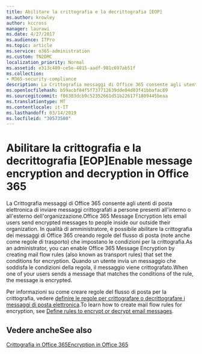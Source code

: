 ```yaml
---
title: Abilitare la crittografia e la decrittografia [EOP]
ms.author: krowley
author: kccross
manager: laurawi
ms.date: 4/27/2017
ms.audience: ITPro
ms.topic: article
ms.service: o365-administration
ms.custom: TN2DMC
localization_priority: Normal
ms.assetid: e313c489-ce5e-4015-aadf-981c697ab51f
ms.collection:
- M365-security-compliance
description: La Crittografia messaggi di Office 365 consente agli utenti di posta elettronica di inviare messaggi crittografati a persone presenti all'interno o all'esterno dell'organizzazione. In qualità di amministratore, è possibile abilitare la crittografia dei messaggi di Office 365 creando regole del flusso di posta (note anche come regole di trasporto) che impostano le condizioni per la crittografia.
ms.openlocfilehash: b59acbf84f5f737712639dde04d03f41bbafac89
ms.sourcegitcommit: f86383dcb9c52352661d51b22617f1809445beaa
ms.translationtype: MT
ms.contentlocale: it-IT
ms.lasthandoff: 03/14/2019
ms.locfileid: "30573500"
---
```

# <a name="enable-message-encryption-and-decryption-in-office-365"></a><span data-ttu-id="98526-104">Abilitare la crittografia e la decrittografia [EOP]</span><span class="sxs-lookup"><span data-stu-id="98526-104">Enable message encryption and decryption in Office 365</span></span>

<span data-ttu-id="98526-105">La Crittografia messaggi di Office 365 consente agli utenti di posta elettronica di inviare messaggi crittografati a persone presenti all'interno o all'esterno dell'organizzazione.</span><span class="sxs-lookup"><span data-stu-id="98526-105">Office 365 Message Encryption lets email users send encrypted messages to people inside our outside their organization.</span></span> <span data-ttu-id="98526-106">In qualità di amministratore, è possibile abilitare la crittografia dei messaggi di Office 365 creando regole del flusso di posta (note anche come regole di trasporto) che impostano le condizioni per la crittografia.</span><span class="sxs-lookup"><span data-stu-id="98526-106">As an administrator, you can enable Office 365 Message Encryption by creating mail flow rules (also known as transport rules) that set the conditions for encryption.</span></span> <span data-ttu-id="98526-107">Quando un utente invia un messaggio che soddisfa le condizioni della regola, il messaggio viene crittografato.</span><span class="sxs-lookup"><span data-stu-id="98526-107">When one of your users sends a message that matches the conditions of the rule, the message is encrypted.</span></span>
  
<span data-ttu-id="98526-108">Per informazioni su come creare regole del flusso di posta per la crittografia, vedere [definire le regole per crittografare o decrittografare i messaggi di posta elettronica](https://go.microsoft.com/fwlink/p/?LinkID=402846).</span><span class="sxs-lookup"><span data-stu-id="98526-108">To learn how to create mail flow rules for encryption, see [Define rules to encrypt or decrypt email messages](https://go.microsoft.com/fwlink/p/?LinkID=402846).</span></span>
  
## <a name="see-also"></a><span data-ttu-id="98526-109">Vedere anche</span><span class="sxs-lookup"><span data-stu-id="98526-109">See also</span></span>

[<span data-ttu-id="98526-110">Crittografia in Office 365</span><span class="sxs-lookup"><span data-stu-id="98526-110">Encryption in Office 365</span></span>](https://go.microsoft.com/fwlink/p/?LinkID=392525)

